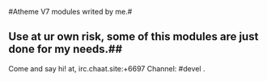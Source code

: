 #Atheme V7 modules writed by me.# 
## Use at ur own risk, some of this modules are just done for my needs.##
Come and say hi! at, irc.chaat.site:+6697 Channel: #devel .

